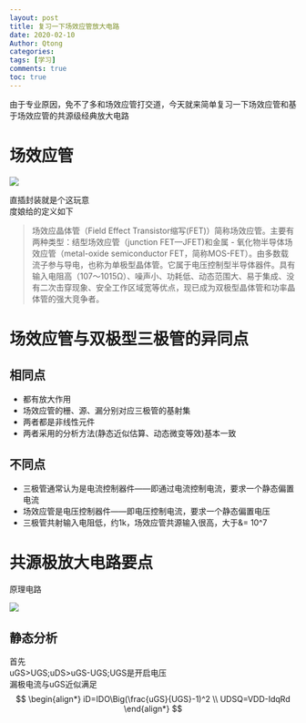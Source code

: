 ```yaml
---
layout: post
title: 复习一下场效应管放大电路
date: 2020-02-10
Author: Qtong
categories: 
tags: [学习]
comments: true
toc: true
--- 
```


由于专业原因，免不了多和场效应管打交道，今天就来简单复习一下场效应管和基于场效应管的共源级经典放大电路

# 场效应管

<a href="https://sm.ms/image/Ub8cR7rtn5iYwXj" target="_blank"><img src="https://i.loli.net/2020/02/10/Ub8cR7rtn5iYwXj.jpg" ></a>

直插封装就是个这玩意   
度娘给的定义如下
>场效应晶体管（Field Effect Transistor缩写(FET)）简称场效应管。主要有两种类型：结型场效应管（junction FET—JFET)和金属 - 氧化物半导体场效应管（metal-oxide semiconductor FET，简称MOS-FET）。由多数载流子参与导电，也称为单极型晶体管。它属于电压控制型半导体器件。具有输入电阻高（107～1015Ω）、噪声小、功耗低、动态范围大、易于集成、没有二次击穿现象、安全工作区域宽等优点，现已成为双极型晶体管和功率晶体管的强大竞争者。

# 场效应管与双极型三极管的异同点

## 相同点  
* 都有放大作用
* 场效应管的栅、源、漏分别对应三极管的基射集
* 两者都是非线性元件
* 两者采用的分析方法(静态近似估算、动态微变等效)基本一致  
## 不同点  
* 三极管通常认为是电流控制器件——即通过电流控制电流，要求一个静态偏置电流
* 场效应管是电压控制器件——即电压控制电流，要求一个静态偏置电压
* 三极管共射输入电阻低，约1k，场效应管共源输入很高，大于&= 10^7

# 共源极放大电路要点

原理电路


<a href="https://sm.ms/image/1PNmlbkpcSTyMJz" target="_blank"><img src="https://i.loli.net/2020/02/10/1PNmlbkpcSTyMJz.png" ></a>

## 静态分析
首先  
uGS>UGS;uDS>uGS-UGS;UGS是开启电压  
漏极电流与uGS近似满足   
$$  
\begin{align*}  
iD=IDO\Big(\frac{uGS}{UGS}-1)^2 \\
UDSQ=VDD-IdqRd
\end{align*}  
$$